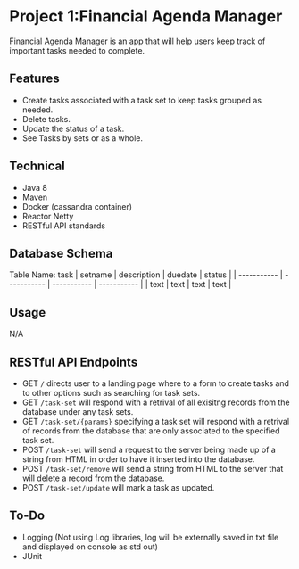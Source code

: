# Project 1:Financial Agenda Manager

Financial Agenda Manager is an app that will help users keep track of important tasks needed to complete.

## Features
- Create tasks associated with a task set to keep tasks grouped as needed.
- Delete tasks.
- Update the status of a task.
- See Tasks by sets or as a whole.

## Technical
- Java 8
- Maven
- Docker (cassandra container)
- Reactor Netty
- RESTful API standards

## Database Schema
Table Name: task
| setname     | description | duedate     | status      |
| ----------- | ----------- | ----------- | ----------- |
| text        | text        | text        | text        |

## Usage
N/A

## RESTful API Endpoints
- GET `/` directs user to a landing page where to a form to create tasks and to other options such as searching for task sets.
- GET `/task-set` will respond with a retrival of all exisitng records from the database under any task sets.
- GET `/task-set/{params}` specifying a task set will respond with a retrival of records from the database that are only associated to the specified task set.
- POST `/task-set` will send a request to the server being made up of a string from HTML in order to have it inserted into the database.
- POST `/task-set/remove` will send a string from HTML to the server that will delete a record from the database.
- POST `/task-set/update` will mark a task as updated.

## To-Do
- Logging (Not using Log libraries, log will be externally saved in txt file and displayed on console as std out)
- JUnit 

